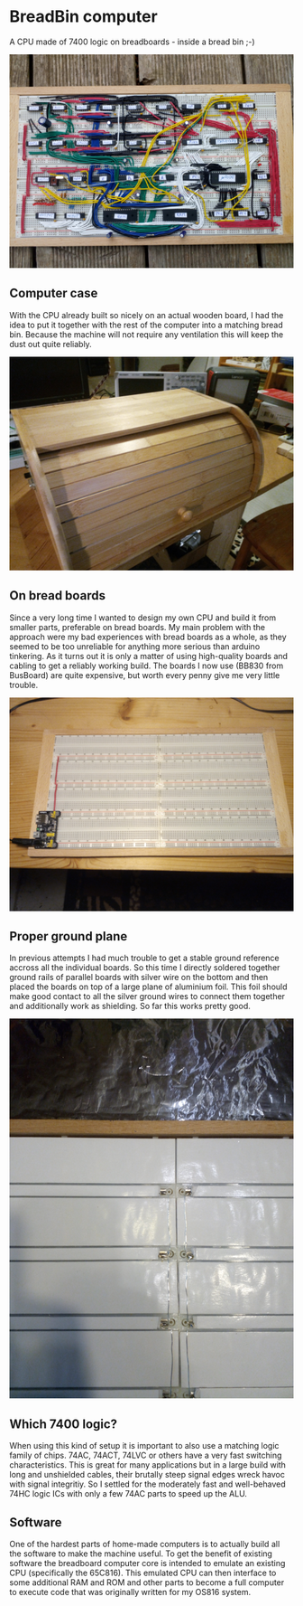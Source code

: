 # BreadBin computer
A CPU made of 7400 logic on breadboards - inside a bread bin ;-) 

![alt text](gallery/assembly.jpg "Breadboard build")

## Computer case

With the CPU already built so nicely on an actual wooden board, I had the idea to put it together with
the rest of the computer into a matching bread bin. Because the machine will not require any ventilation this
will keep the dust out quite reliably.

![alt text](gallery/Case.jpg "Generic wooden bread bin")
 

## On bread boards

Since a very long time I wanted to design my own CPU and build it from smaller parts, preferable 
on bread boards. My main problem with the approach were my bad experiences with bread boards as a whole,
as they seemed to be too unreliable for anything more serious than arduino tinkering.
As it turns out it is only a matter of using high-quality boards and cabling to get a reliably working
build. The boards I now use (BB830 from BusBoard) are quite expensive, but worth every penny 
give me very little trouble.

![alt text](gallery/breadboards.jpg "Bread boards")

## Proper ground plane

In previous attempts I had much trouble to get a stable ground reference accross all the individual boards.
So this time I directly soldered together ground rails of parallel boards with silver wire on the bottom
and then placed the boards on top of a large plane of aluminium foil. This foil should make good contact to all
the silver ground wires to connect them together and additionally work as shielding. 
So far this works pretty good. 

![alt text](gallery/groundplane.jpg "Ground plane construction")

## Which 7400 logic?

When using this kind of setup it is important to also use a matching logic family of chips. 74AC, 74ACT, 74LVC or 
others have a very fast switching characteristics. This is great for many applications but in a large build with
long and unshielded cables, their brutally steep signal edges wreck havoc with signal integritiy.
So I settled for the moderately fast and well-behaved 74HC logic ICs with only a few 74AC parts to speed up the ALU.

## Software

One of the hardest parts of home-made computers is to actually build all the software to make the machine useful.
To get the benefit of existing software the breadboard computer core is intended to emulate an existing CPU
(specifically the 65C816). This emulated CPU can then interface to some additional RAM and ROM and other
parts to become a full computer to execute code that was originally written for my OS816 system.



